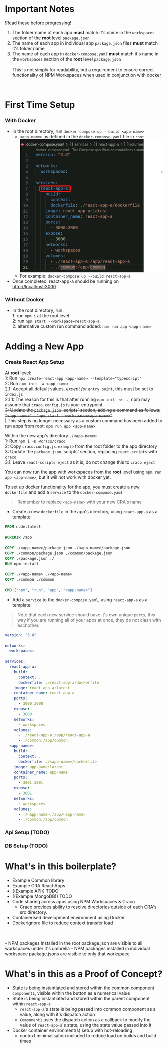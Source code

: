 # Important Notes<br/>
!Read these before progressing!
1. The folder name of each app **must** match it's name in the `workspaces` section of the **root** level `package.json` <br/>
2. The name of each app in individual app `package.json` files **must** match it's folder name
3. The name of each app in `docker-compose.yaml` **must** match it's name in the `workspaces` section of the **root** level `package.json` <br/><br/>
This is not simply for readability, but a requirement to ensure correct functionality of NPM Workspaces when used in conjunction with docker

<br/>

# First Time Setup
### With Docker
- In the root directory, run `docker-compose up --build <app-name>`
  - `<app-name>` as defined in the `docker-compose.yaml` file in `root` <br/>
![Showing location of app name in docker-compose yaml](./docs/react-app-a-docker-compose.png)
  - For example: `docker-compose up --build react-app-a`
- Once completed, react-app-a should be running on <http://localhost:3000>

### Without Docker
- In the root directory, run: <br/>
1: run `npm i` at the root level <br/>
2: run `npm start --workspace=react-app-a` <br/>
2: alternative custom run command added: `npm run app <app-name>` <br/>


# Adding a New App
### Create React App Setup
At **root** level: <br/>
1: Run `npx create-react-app <app-name> --template="typescript"` <br/>
2: Run `npm init -w <app-name>` <br/>
2.1: Accept all default values, _except for_ `entry point`, this must be set to `index.js` <br/>
2.1.1: The reason for this is that after running `npm init -w ..`, npm may assume that `craco.config.js` is your entrypoint. <br/>
~~3: Update the `package.json` 'scripts' section, adding a command as follows: `"<app-name>": "npm start --workspace=<app-name>"`~~
<br/>| This step is no longer necessary as a custom command has been added to run apps from root: `npm run app <app-name>` 

Within the new app's directory `./<app-name>`: <br/>
1: Run `npm i -D @craco/craco` <br/>
2: Copy `craco.config.js.example` from the root folder to the app directory <br/>
3: Update the `package.json` 'scripts' section, replacing `react-scripts` with `craco` <br/>
3.1: Leave `react-scripts eject` as it is, do not change this to `craco eject` <br/>

You can now run the app with workspaces from the **root** level using `npm run app <app-name>`, but it will not work with docker yet.

To set up docker functionality for the app, you must create a new `dockerfile` and add a `service` to the `docker-compose.yaml`

> Remember to replace `<app-name>` with your new CRA's name

- Create a new `dockerfile` in the app's directory, using `react-app-a` as a template:
``` dockerfile
FROM node:latest

WORKDIR /app

COPY ./<app-name>/package.json ./<app-name>/package.json
COPY ./common/package.json ./common/package.json
COPY ./package.json ./
RUN npm install

COPY ./<app-name> ./<app-name>
COPY ./common ./common

CMD ["npm", "run", "app", "<app-name>"]
```

- Add a `service` to the `docker-compose.yaml`, using `react-app-a` as a template:
> Note that each new service should have it's own unique `ports`, this way if you are running all of your apps at once, they do not clash with eachother.
```yaml
version: "3.8"

networks:
  workspaces:

services:
  react-app-a:
    build:
      context: .
      dockerfile: ./react-app-a/dockerfile
    image: react-app-a:latest
    container_name: react-app-a
    ports:
      - 3000:3000
    expose:
      - 3000
    networks:
      - workspaces
    volumes: 
      - ./react-app-a:/app/react-app-a
      - ./common:/app/common
  <app-name>:
    build:
      context: .
      dockerfile: ./<app-name>/dockerfile
    image: app-name:latest
    container_name: app-name
    ports:
      - 3001:3001
    expose:
      - 3001
    networks:
      - workspaces
    volumes: 
      - ./<app-name>:/app/<app-name>
      - ./common:/app/common
```

### Api Setup (TODO)
### DB Setup (TODO)

# What's in this boilerplate?
- Example Common library
- Example CRA React Apps
- ((Example API)) TODO
- ((Example MongoDB)) TODO
- Code sharing across apps using NPM Workspaces & Craco
  - Craco provides ability to resolve directories outside of each CRA's src directory.
- Containerised development environment using Docker
- Dockerignore file to reduce context transfer load
<br/>
<br/>
- NPM packages installed in the root package.json are visible to all workspaces under it's umbrella
- NPM packages installed in individual workspace package.jsons are visible to only that workspace
<br/>

# What's in this as a Proof of Concept?

- State is being instantiated and stored within the common component `Component1`, visible within the button as a numerical value
- State is being instantiated and stored within the parent component within `react-app-a`
  - `react-app-a`'s state is being passed into common component as a value, along with it's dispatch action
  - `Component1` uses the dispatch action as a callback to modify the value of `react-app-a`'s state, using the state value passed into it
- Docker container environment(s) setup with hot-reloading
  - context minimalisation included to reduce load on builds and build times
